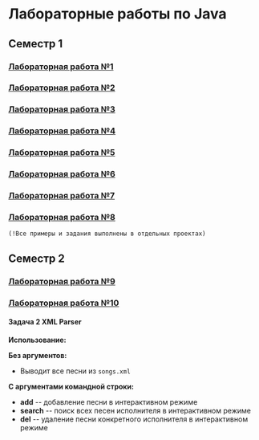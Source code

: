 # Лабораторные работы по Java

## Семестр 1
### [Лабораторная работа №1](https://github.com/AMaslyakov/LabsJava/tree/main/src/lr1)
### [Лабораторная работа №2](https://github.com/AMaslyakov/LabsJava/tree/main/src/lr2)
### [Лабораторная работа №3](https://github.com/AMaslyakov/LabsJava/tree/main/src/lr3)
### [Лабораторная работа №4](https://github.com/AMaslyakov/LabsJava/tree/main/src/lr4)
### [Лабораторная работа №5](https://github.com/AMaslyakov/LabsJava/tree/main/src/lr5)
### [Лабораторная работа №6](https://github.com/AMaslyakov/LabsJava/tree/main/src/lr6)
### [Лабораторная работа №7](https://github.com/AMaslyakov/LabsJava/tree/main/src/lr7)
### [Лабораторная работа №8](https://github.com/AMaslyakov/LabsJava/tree/main/src/lr8)
    (!Все примеры и задания выполнены в отдельных проектах)

## Семестр 2
### [Лабораторная работа №9](https://github.com/AMaslyakov/LabsJava/tree/main/src/lr9)
### [Лабораторная работа №10](https://github.com/AMaslyakov/LabsJava/tree/main/src/lr10)
#### Задача 2  XML Parser

**Использование:**

**Без аргументов:**
- Выводит все песни из `songs.xml`

**С аргументами командной строки:**
- **add** -- добавление песни в интерактивном режиме
- **search** -- поиск всех песен исполнителя в интерактивном режиме
- **del** -- удаление песни конкретного исполнителя в интерактивном режиме
